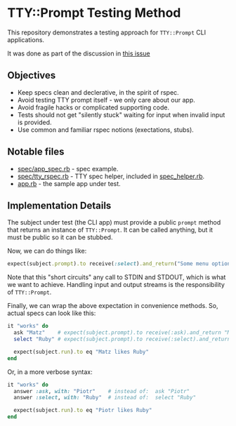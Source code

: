# TTY::Prompt Testing Method

This repository demonstrates a testing approach for `TTY::Prompt` CLI
applications.

It was done as part of the discussion in
[this issue](https://github.com/piotrmurach/tty-prompt/issues/139)

## Objectives

- Keep specs clean and declerative, in the spirit of rspec.
- Avoid testing TTY prompt itself - we only care about our app.
- Avoid fragile hacks or complicated supporting code.
- Tests should not get "silently stuck" waiting for input when invalid input
  is provided.
- Use common and familiar rspec notions (exectations, stubs).

## Notable files

- [spec/app_spec.rb](spec/app_spec.rb) - spec example.
- [spec/tty_rspec.rb](spec/tty_rspec.rb) - TTY spec helper, included in
  [spec_helper.rb](spec/spec_helper.rb).
- [app.rb](app.rb) - the sample app under test.

## Implementation Details

The subject under test (the CLI app) must provide a public `prompt` method
that returns an instance of `TTY::Prompt`. It can be called anything, but
it must be public so it can be stubbed.

Now, we can do things like:

```ruby
expect(subject.prompt).to receive(:select).and_return("Some menu option")
```

Note that this "short circuits" any call to STDIN and STDOUT, which is what
we want to achieve. Handling input and output streams is the responsibility of
`TTY::Prompt`.

Finally, we can wrap the above expectation in convenience methods. So, actual
specs can look like this:

```ruby
it "works" do
  ask "Matz"    # expect(subject.prompt).to receive(:ask).and_return "Matz"
  select "Ruby" # expect(subject.prompt).to receive(:select).and_return "Ruby"

  expect(subject.run).to eq "Matz likes Ruby"
end
```

Or, in a more verbose syntax:

```ruby
it "works" do
  answer :ask, with: "Piotr"    # instead of:  ask "Piotr"
  answer :select, with: "Ruby"  # instead of:  select "Ruby"

  expect(subject.run).to eq "Piotr likes Ruby"
end
```
